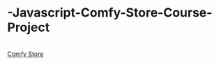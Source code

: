 # -Javascript-Comfy-Store-Course-Project
<br><a href="comfy-store-course-project.netlify.app" target="_blank">Comfy Store</a>
